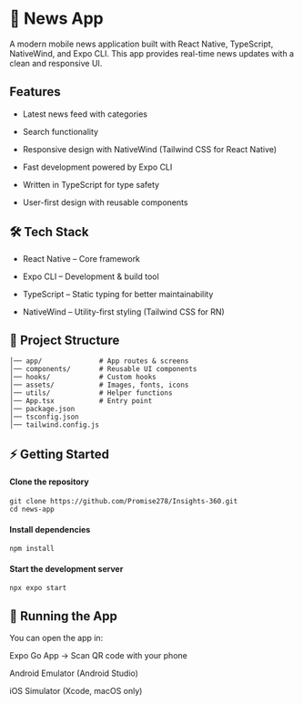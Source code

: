 # 📰 News App

A modern mobile news application built with React Native, TypeScript, NativeWind, and Expo CLI.
This app provides real-time news updates with a clean and responsive UI.

## Features

- Latest news feed with categories

- Search functionality

- Responsive design with NativeWind (Tailwind CSS for React Native)

- Fast development powered by Expo CLI

- Written in TypeScript for type safety

- User-first design with reusable components

## 🛠️ Tech Stack

- React Native – Core framework

- Expo CLI – Development & build tool

- TypeScript – Static typing for better maintainability

- NativeWind – Utility-first styling (Tailwind CSS for RN)

## 📂 Project Structure
``` news-app/
│── app/              # App routes & screens
│── components/       # Reusable UI components
│── hooks/            # Custom hooks
│── assets/           # Images, fonts, icons
│── utils/            # Helper functions
│── App.tsx           # Entry point
│── package.json
│── tsconfig.json
│── tailwind.config.js
```

## ⚡ Getting Started

#### Clone the repository
``` 
git clone https://github.com/Promise278/Insights-360.git
cd news-app
```

#### Install dependencies
```
npm install
```

#### Start the development server
```
npx expo start
```

## 📱 Running the App

You can open the app in:

Expo Go App → Scan QR code with your phone

Android Emulator (Android Studio)

iOS Simulator (Xcode, macOS only)